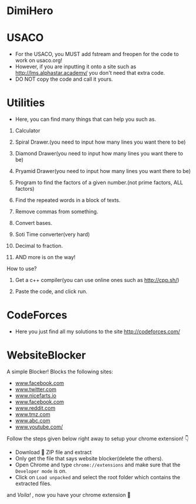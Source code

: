 # DimiHero


# USACO
 - For the USACO, you MUST add fstream and freopen for the code to work on usaco.org! 
 - However, if you are inputting it onto a site such as http://lms.alphastar.academy/ you don't need that extra code.
 - DO NOT copy the code and call it yours.
 
# Utilities
 - Here, you can find many things that can help you such as.

1. Calculator

2. Spiral Drawer.(you need to input how many lines you want there to be)

3. Diamond Drawer(you need to input how many lines you want there to be)

4. Pryamid Drawer(you need to input how many lines you want there to be)

5. Program to find the factors of a given number.(not prime factors, ALL factors)

6. Find the repeated words in a block of texts.

7. Remove commas from something.

8. Convert bases.

9. Soti Time converter(very hard)

10. Decimal to fraction.

11. AND more is on the way!


How to use?

1. Get a c++ compiler(you can use online ones such as http://cpp.sh/)

2. Paste the code, and click run.

# CodeForces
 - Here you just find all my solutions to the site http://codeforces.com/
 
# WebsiteBlocker
A simple Blocker!
Blocks the following sites:
   - www.facebook.com
   - www.twitter.com
   - www.nicefarts.io
   - www.facebook.com
   - www.reddit.com
   - www.tmz.com
   - www.abc.com
   - www.youtube.com/

 Follow the steps given below right away to setup your chrome extension! 👇
- Download 🔰 ZIP file and extract
- Only get the file that says website blocker(delete the others).
- Open Chrome and type `chrome://extensions` and make sure that the `Developer mode` is on.
- Click on `Load unpacked` and select the root folder which contains the extracted files.

 and *Voila!* , now you have your  chrome extension 🌟
